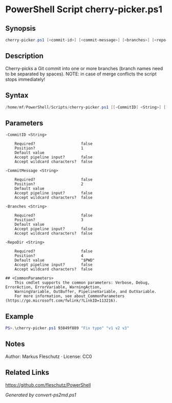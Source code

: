 # PowerShell Script cherry-picker.ps1

## Synopsis
```powershell
cherry-picker.ps1 [<commit-id>] [<commit-message>] [<branches>] [<repo-dir>]
```

## Description
Cherry-picks a Git commit into one or more branches (branch names need to be separated by spaces).
NOTE: in case of merge conflicts the script stops immediately!

## Syntax
```powershell
/home/mf/PowerShell/Scripts/cherry-picker.ps1 [[-CommitID] <String>] [[-CommitMessage] <String>] [[-Branches] <String>] [[-RepoDir] <String>] [<CommonParameters>]
```

## Parameters

```
-CommitID <String>
    
    Required?                    false
    Position?                    1
    Default value                
    Accept pipeline input?       false
    Accept wildcard characters?  false
```

```
-CommitMessage <String>
    
    Required?                    false
    Position?                    2
    Default value                
    Accept pipeline input?       false
    Accept wildcard characters?  false
```

```
-Branches <String>
    
    Required?                    false
    Position?                    3
    Default value                
    Accept pipeline input?       false
    Accept wildcard characters?  false
```

```
-RepoDir <String>
    
    Required?                    false
    Position?                    4
    Default value                "$PWD"
    Accept pipeline input?       false
    Accept wildcard characters?  false
```

```
## <CommonParameters>
    This cmdlet supports the common parameters: Verbose, Debug, ErrorAction, ErrorVariable, WarningAction, 
    WarningVariable, OutBuffer, PipelineVariable, and OutVariable.
    For more information, see about_CommonParameters (https://go.microsoft.com/fwlink/?LinkID=113216).
```

## Example
```powershell
PS>.\cherry-picker.ps1 93849f889 "Fix typo" "v1 v2 v3"
```


## Notes
Author: Markus Fleschutz · License: CC0

## Related Links
https://github.com/fleschutz/PowerShell

*Generated by convert-ps2md.ps1*
